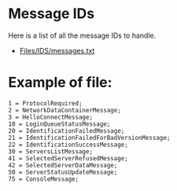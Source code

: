 # Message IDs

Here is a list of all the message IDs to handle.

* <a href="../Files/IDS/messages.txt" target="_blank">Files/IDS/messages.txt</a>


# Example of file:

```
1 = ProtocolRequired;
2 = NetworkDataContainerMessage;
3 = HelloConnectMessage;
10 = LoginQueueStatusMessage;
20 = IdentificationFailedMessage;
21 = IdentificationFailedForBadVersionMessage;
22 = IdentificationSuccessMessage;
30 = ServersListMessage;
41 = SelectedServerRefusedMessage;
42 = SelectedServerDataMessage;
50 = ServerStatusUpdateMessage;
75 = ConsoleMessage;
```

